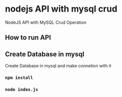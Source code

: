 # nodejs API with mysql crud
NodeJS API with MySQL Crud Operation
## How to run API

## Create Database in mysql
Create Database in mysql and make connetion with it

### `npm install`

### `node index.js`
